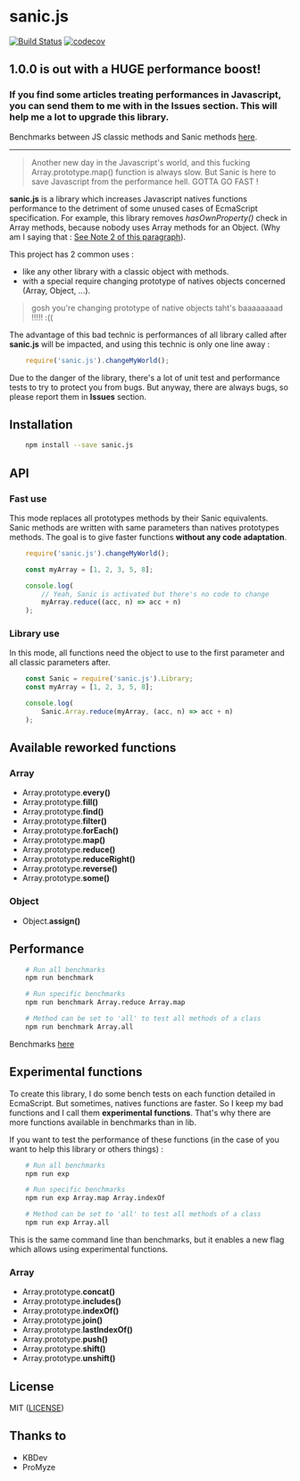# sanic.js

[![Build Status](https://travis-ci.org/kb-dev/sanic.js.svg?branch=master)](https://travis-ci.org/kb-dev/sanic.js)
[![codecov](https://codecov.io/gh/kb-dev/sanic.js/branch/master/graph/badge.svg)](https://codecov.io/gh/kb-dev/sanic.js)

## 1.0.0 is out with a HUGE performance boost! 

### If you find some articles treating performances in Javascript, you can send them to me with in the **Issues** section. This will help me a lot to upgrade this library.

Benchmarks between JS classic methods and Sanic methods [here](doc/perf.md).

---

> Another new day in the Javascript's world, and this fucking Array.prototype.map() function is always slow. But Sanic is here to save Javascript from the performance hell. GOTTA GO FAST !

**sanic.js** is a library which increases Javascript natives functions performance to the detriment of some unused cases of EcmaScript specification. For example, this library removes _hasOwnProperty()_ check in Array methods, because nobody uses Array methods for an Object. (Why am I saying that : [See Note 2 of this paragraph](http://www.ecma-international.org/ecma-262/6.0/#sec-array.prototype.map)). 

This project has 2 common uses :
 - like any other library with a classic object with methods.
 - with a special require changing prototype of natives objects concerned (Array, Object, ...).

> gosh you're changing prototype of native objects taht's baaaaaaaad !!!!! :((

The advantage of this bad technic is performances of all library called after **sanic.js** will be impacted, and using this technic is only one line away : 

```js 
    require('sanic.js').changeMyWorld();
``` 

Due to the danger of the library, there's a lot of unit test and performance tests to try to protect you from bugs. But anyway, there are always bugs, so please report them in **Issues** section.

## Installation

```bash
    npm install --save sanic.js
```

## API

### Fast use

This mode replaces all prototypes methods by their Sanic equivalents. Sanic methods are written with same parameters than natives prototypes methods. The goal is to give faster functions **without any code adaptation**.

```js
    require('sanic.js').changeMyWorld();

    const myArray = [1, 2, 3, 5, 8];

    console.log(
        // Yeah, Sanic is activated but there's no code to change
        myArray.reduce((acc, n) => acc + n)
    );
```

### Library use

In this mode, all functions need the object to use to the first parameter and all classic parameters after.

```js 
    const Sanic = require('sanic.js').Library;
    const myArray = [1, 2, 3, 5, 8];

    console.log(
        Sanic.Array.reduce(myArray, (acc, n) => acc + n)
    );
```

## Available reworked functions

### Array

  - Array.prototype.**every()**
  - Array.prototype.**fill()**
  - Array.prototype.**find()**
  - Array.prototype.**filter()**
  - Array.prototype.**forEach()**
  - Array.prototype.**map()**
  - Array.prototype.**reduce()**
  - Array.prototype.**reduceRight()**
  - Array.prototype.**reverse()**
  - Array.prototype.**some()**

### Object
  - Object.**assign()**

## Performance

```bash
    # Run all benchmarks
    npm run benchmark

    # Run specific benchmarks
    npm run benchmark Array.reduce Array.map

    # Method can be set to 'all' to test all methods of a class
    npm run benchmark Array.all
```

Benchmarks [here](doc/perf.md)

## Experimental functions

To create this library, I do some bench tests on each function detailed in EcmaScript. But sometimes, natives functions are faster. So I keep my bad functions and I call them **experimental functions**.  That's why there are more functions available in benchmarks than in lib.

If you want to test the performance of these functions (in the case of you want to help this library or others things) :  

```bash
    # Run all benchmarks
    npm run exp

    # Run specific benchmarks
    npm run exp Array.map Array.indexOf

    # Method can be set to 'all' to test all methods of a class
    npm run exp Array.all
```

This is the same command line than benchmarks, but it enables a new flag which allows using experimental functions.

### Array

  - Array.prototype.**concat()**
  - Array.prototype.**includes()**
  - Array.prototype.**indexOf()**
  - Array.prototype.**join()**
  - Array.prototype.**lastIndexOf()**
  - Array.prototype.**push()**
  - Array.prototype.**shift()**
  - Array.prototype.**unshift()**

## License 

MIT ([LICENSE](/LICENSE))

## Thanks to

 - KBDev
 - ProMyze